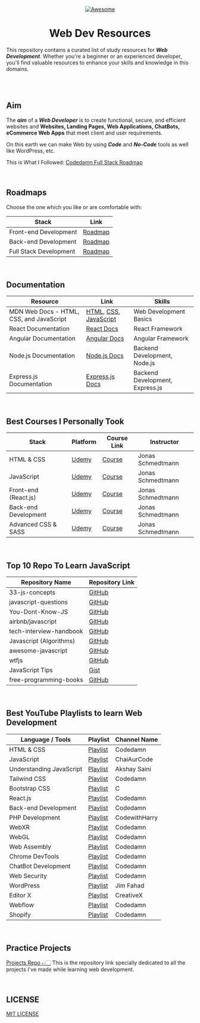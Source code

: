 <div align="center">

[![Awesome](https://awesome.re/badge.svg)](https://awesome.re)

# Web Dev Resources

</div>

This repository contains a curated list of study resources for **_Web Development_**. Whether you're a beginner or an experienced developer, you'll find valuable resources to enhance your skills and knowledge in this domains.

<br />

<!-- banner iteration -->

<br />

## Aim

The **_aim_** of a **_Web Developer_** is to create functional, secure, and efficient websites and <b>Websites, Landing Pages, Web Applications, ChatBots, eCommerce Web Apps</b> that meet client and user requirements.

On this earth we can make Web by using **_Code_** and **_No-Code_** tools as well like WordPress, etc.

This is What I Followed: [Codedamn Full Stack Roadmap](https://codedamn.com/learning-path/fullstack)

<br />

## Roadmaps

Choose the one which you like or are comfortable with:

| Stack                 | Link                                                            |
| --------------------- | --------------------------------------------------------------- |
| Front-end Development | [Roadmap](https://roadmap.sh/frontend)                          |
| Back-end Development  | [Roadmap](https://roadmap.sh/backend)                           |
| Full Stack Development  | [Roadmap](https://roadmap.sh/full-stack)                           |



<br />

## Documentation

| Resource                                 | Link                                                                                                                                                                                      | Skills                          |
| ---------------------------------------- | ----------------------------------------------------------------------------------------------------------------------------------------------------------------------------------------- | ------------------------------- |
| MDN Web Docs - HTML, CSS, and JavaScript | [HTML](https://developer.mozilla.org/en-US/docs/Web/HTML), [CSS](https://developer.mozilla.org/en-US/docs/Web/CSS), [JavaScript](https://developer.mozilla.org/en-US/docs/Web/JavaScript) | Web Development Basics          |
| React Documentation                      | [React Docs](https://reactjs.org/docs/getting-started.html)                                                                                                                               | React Framework                 |
| Angular Documentation                    | [Angular Docs](https://angular.io/docs)                                                                                                                                                   | Angular Framework               |
| Node.js Documentation                    | [Node.js Docs](https://nodejs.org/en/docs/)                                                                                                                                               | Backend Development, Node.js    |
| Express.js Documentation                 | [Express.js Docs](https://expressjs.com/en/starter/installing.html)                                                                                                                       | Backend Development, Express.js |

<br />

## Best Courses I Personally Took

| Stack                | Platform                       | Course Link                      | Instructor        |
| -------------------- | ------------------------------ | -------------------------------- | ----------------- |
| HTML & CSS           | [Udemy](https://www.udemy.com) | [Course](https://www.udemy.com/) | Jonas Schmedtmann |
| JavaScript           | [Udemy](https://www.udemy.com) | [Course](https://www.udemy.com/) | Jonas Schmedtmann |
| Front-end (React.js) | [Udemy](https://www.udemy.com) | [Course](https://www.udemy.com/) | Jonas Schmedtmann |
| Back-end Development | [Udemy](https://www.udemy.com) | [Course](https://www.udemy.com/) | Jonas Schmedtmann |
| Advanced CSS & SASS  | [Udemy](https://www.udemy.com) | [Course](https://www.udemy.com/) | Jonas Schmedtmann |

<br />

## Top 10 Repo To Learn JavaScript

| Repository Name                    | Repository Link                                     |
|-----------------------------------|-----------------------------------------------------|
| 33-js-concepts                    | [GitHub](https://github.com/leonardomso/33-js-concepts) |
| javascript-questions              | [GitHub](https://github.com/lydiahallie/javascript-questions) |
| You-Dont-Know-JS                  | [GitHub](https://github.com/getify/You-Dont-Know-JS) |
| airbnb/javascript                 | [GitHub](https://github.com/airbnb/javascript)     |
| tech-interview-handbook           | [GitHub](https://github.com/yangshun/tech-interview-handbook) |
| Javascript (Algorithms)           | [GitHub](https://github.com/TheAlgorithms/Javascript) |
| awesome-javascript                | [GitHub](https://github.com/sorrycc/awesome-javascript) |
| wtfjs                             | [GitHub](https://github.com/denysdovhan/wtfjs)      |
| JavaScript Tips                   | [Gist](https://gist.github.com/rondy/af1dee1d28c02e9a225ae55da2674a6f) |
| free-programming-books            | [GitHub](https://github.com/EbookFoundation/free-programming-books) |


<br />

## Best YouTube Playlists to learn Web Development

| Language / Tools         | Playlist                                                                        | Channel Name  |
| ------------------------ | ------------------------------------------------------------------------------- | ------------- |
| HTML & CSS               | [Playlist](http://youtube.com/playlist?list=PL9IEJIKnBJjG5H0ylFAzpzs9gSmW_eICB) | Codedamn      |
| JavaScript               | [Playlist](http://youtube.com/playlist?list=PL9IEJIKnBJjG5H0ylFAzpzs9gSmW_eICB) | ChaiAurCode   |
| Understanding JavaScript | [Playlist](http://youtube.com/playlist?list=PL9IEJIKnBJjG5H0ylFAzpzs9gSmW_eICB) | Akshay Saini  |
| Tailwind CSS             | [Playlist](http://youtube.com/playlist?list=PL9IEJIKnBJjG5H0ylFAzpzs9gSmW_eICB) | Codedamn      |
| Bootstrap CSS            | [Playlist](http://youtube.com/playlist?list=PL9IEJIKnBJjG5H0ylFAzpzs9gSmW_eICB) | C             |
| React.js                 | [Playlist](http://youtube.com/playlist?list=PL9IEJIKnBJjG5H0ylFAzpzs9gSmW_eICB) | Codedamn      |
| Back-end Development     | [Playlist](http://youtube.com/playlist?list=PL9IEJIKnBJjG5H0ylFAzpzs9gSmW_eICB) | Codedamn      |
| PHP Development          | [Playlist](http://youtube.com/playlist?list=PL9IEJIKnBJjG5H0ylFAzpzs9gSmW_eICB) | CodewithHarry |
| WebXR                    | [Playlist](http://youtube.com/playlist?list=PL9IEJIKnBJjG5H0ylFAzpzs9gSmW_eICB) | Codedamn      |
| WebGL                    | [Playlist](http://youtube.com/playlist?list=PL9IEJIKnBJjG5H0ylFAzpzs9gSmW_eICB) | Codedamn      |
| Web Assembly             | [Playlist](http://youtube.com/playlist?list=PL9IEJIKnBJjG5H0ylFAzpzs9gSmW_eICB) | Codedamn      |
| Chrome DevTools          | [Playlist](http://youtube.com/playlist?list=PL9IEJIKnBJjG5H0ylFAzpzs9gSmW_eICB) | Codedamn      |
| ChatBot Development      | [Playlist](http://youtube.com/playlist?list=PL9IEJIKnBJjG5H0ylFAzpzs9gSmW_eICB) | Codedamn      |
| Web Security             | [Playlist](http://youtube.com/playlist?list=PL9IEJIKnBJjG5H0ylFAzpzs9gSmW_eICB) | Codedamn      |
| WordPress                | [Playlist](http://youtube.com/playlist?list=PL9IEJIKnBJjG5H0ylFAzpzs9gSmW_eICB) | Jim Fahad     |
| Editor X                 | [Playlist](http://youtube.com/playlist?list=PL9IEJIKnBJjG5H0ylFAzpzs9gSmW_eICB) | CreativeX     |
| Webflow                  | [Playlist](http://youtube.com/playlist?list=PL9IEJIKnBJjG5H0ylFAzpzs9gSmW_eICB) | Codedamn      |
| Shopify                  | [Playlist](http://youtube.com/playlist?list=PL9IEJIKnBJjG5H0ylFAzpzs9gSmW_eICB) | Codedamn      |

<br />

## Practice Projects

[Projects Repo 👉🏻](https://github.com/Pranav-Jadhav09/WebVerse) This is the repository link specially dedicated to all the projects I've made while learning web development.

<br />

## LICENSE

[MIT LICENSE](./LICENSE)
